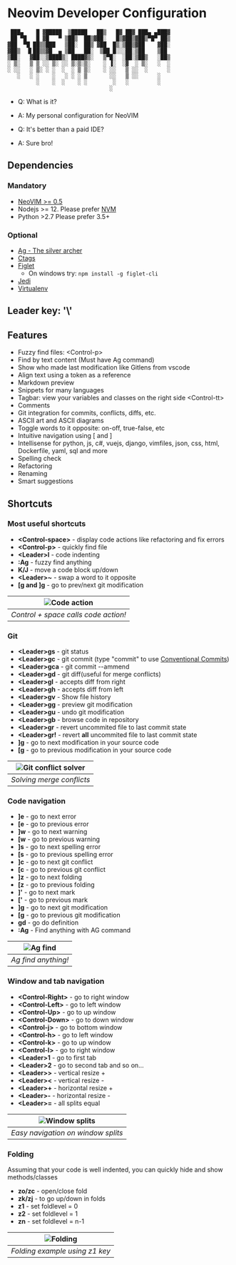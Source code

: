 # Neovim Developer Configuration

```
 ███▄    █ ▓█████  ▒█████   ██▒   █▓ ██▓ ███▄ ▄███▓
 ██ ▀█   █ ▓█   ▀ ▒██▒  ██▒▓██░   █▒▓██▒▓██▒▀█▀ ██▒
▓██  ▀█ ██▒▒███   ▒██░  ██▒ ▓██  █▒░▒██▒▓██    ▓██░
▓██▒  ▐▌██▒▒▓█  ▄ ▒██   ██░  ▒██ █░░░██░▒██    ▒██
▒██░   ▓██░░▒████▒░ ████▓▒░   ▒▀█░  ░██░▒██▒   ░██▒
░ ▒░   ▒ ▒ ░░ ▒░ ░░ ▒░▒░▒░    ░ ▐░  ░▓  ░ ▒░   ░  ░
░ ░░   ░ ▒░ ░ ░  ░  ░ ▒ ▒░    ░ ░░   ▒ ░░  ░      ░
   ░   ░ ░    ░   ░ ░ ░ ▒       ░░   ▒ ░░      ░
         ░    ░  ░    ░ ░        ░   ░         ░
                                ░
```

- Q: What is it?
- A: My personal configuration for NeoVIM

- Q: It's better than a paid IDE?
- A: Sure bro!

## Dependencies

### Mandatory

- [NeoVIM >= 0.5](https://launchpad.net/~neovim-ppa/+archive/ubuntu/stable)
- Nodejs >= 12. Please prefer [NVM](https://github.com/nvm-sh/nvm)
- Python >2.7   Please prefer 3.5+

### Optional

- [Ag - The silver archer](https://github.com/ggreer/the_silver_searcher)
- [Ctags](http://ctags.sourceforge.net/)
- [Figlet](http://www.figlet.org/)
  - On windows try: ``npm install -g figlet-cli``
- [Jedi](https://github.com/davidhalter/jedi)
- [Virtualenv](https://github.com/pypa/virtualenv)

## Leader key: '\\'

## Features

- Fuzzy find files: \<Control-p>
- Find by text content (Must have Ag command)
- Show who made last modification like Gitlens from vscode
- Align text using a token as a reference
- Markdown preview
- Snippets for many languages
- Tagbar: view your variables and classes on the right side \<Control-tt>
- Comments
- Git integration for commits, conflicts, diffs, etc.
- ASCII art and ASCII diagrams
- Toggle words to it opposite: on-off, true-false, etc
- Intuitive navigation using [ and ]
- Intellisense for python, js, c#, vuejs, django, vimfiles, json, css, html, Dockerfile, yaml, sql and more
- Spelling check
- Refactoring
- Renaming
- Smart suggestions

## Shortcuts

### Most useful shortcuts

- **\<Control-space\>** - display code actions like refactoring and fix errors
- **\<Control-p\>** - quickly find file
- **\<Leader\>l**  - code indenting
- **:Ag** - fuzzy find anything
- **K/J**  - move a code block up/down
- **\<Leader\>~**  - swap a word to it opposite
- **[g and ]g** - go to prev/next git modification

| ![Code action](./images/code_action.png) |
| :--:                                     |
| *Control + space calls code action!*     |

### Git

- **\<Leader\>gs**  - git status
- **\<Leader\>gc**  - git commit (type "commit" to use [Conventional Commits](https://www.conventionalcommits.org/en/v1.0.0/))
- **\<Leader\>gca**  - git commit --ammend
- **\<Leader\>gd**  - git diff(useful for merge conflicts)
- **\<Leader\>gl**  - accepts diff from right
- **\<Leader\>gh**  - accepts diff from left
- **\<Leader\>gv**  - Show file history
- **\<Leader\>gg**  - preview git modification
- **\<Leader\>gu**  - undo git modification
- **\<Leader\>gb**  - browse code in repository
- **\<Leader\>gr**  - revert uncommited file to last commit state
- **\<Leader\>gr!**  - revert **all** uncommited file to last commit state
- **]g**  - go to next modification in your source code
- **[g**  - go to previous modification in your source code

| ![Git conflict solver](./images/git_conflict.png) |
| :--:                                              |
| *Solving merge conflicts*                         |

### Code navigation

- **]e** - go to next error
- **[e** - go to previous error
- **]w** - go to next warning
- **[w** - go to previous warning
- **]s** - go to next spelling error
- **[s** - go to previous spelling error
- **]c** - go to next git conflict
- **[c** - go to previous git conflict
- **]z** - go to next folding
- **[z** - go to previous folding
- **]'** - go to next mark
- **['** - go to previous mark
- **]g** - go to next git modification
- **[g** - go to previous git modification
- **gd** - go do definition
- **:Ag** - Find anything with AG command

| ![Ag find](./images/fuzzy_find_anything.png) |
| :--:                                         |
| *Ag find anything!*                          |

### Window and tab navigation

- **\<Control-Right\>** - go to right window
- **\<Control-Left\>** - go to left window
- **\<Control-Up\>** - go to up window
- **\<Control-Down\>** - go to down window
- **\<Control-j\>** - go to bottom window
- **\<Control-h\>** - go to left window
- **\<Control-k\>** - go to up window
- **\<Control-l\>** - go to right window
- **\<Leader\>1** - go to first tab
- **\<Leader\>2** - go to second tab and so on...
- **\<Leader\>>** - vertical resize +
- **\<Leader\><** - vertical resize -
- **\<Leader\>+** - horizontal resize +
- **\<Leader\>-** - horizontal resize -
- **\<Leader\>=** - all splits equal

| ![Window splits](./images/window_splits.png) |
| :--:                                         |
| *Easy navigation on window splits*           |

### Folding

Assuming that your code is well indented, you can quickly hide and show methods/classes

- **zo/zc** - open/close fold
- **zk/zj** - to go up/down in folds
- **z1** - set foldlevel = 0
- **z2** - set foldlevel = 1
- **zn** - set foldlevel = n-1

| ![Folding](./images/folding.png) |
| :--:                             |
| *Folding example using z1 key*   |
